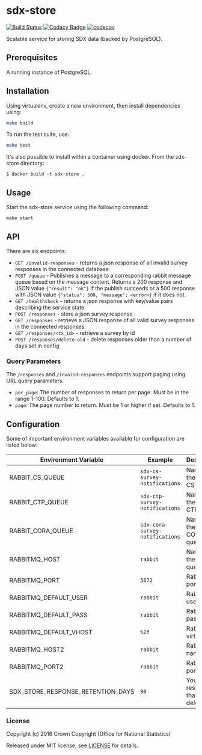 # sdx-store

[![Build Status](https://travis-ci.org/ONSdigital/sdx-store.svg?branch=master)](https://travis-ci.org/ONSdigital/sdx-store) [![Codacy Badge](https://api.codacy.com/project/badge/Grade/e482887a39f7445a8f960c8dda3c045a)](https://www.codacy.com/app/ons-sdc/sdx-store?utm_source=github.com&amp;utm_medium=referral&amp;utm_content=ONSdigital/sdx-store&amp;utm_campaign=Badge_Grade) [![codecov](https://codecov.io/gh/ONSdigital/sdx-store/branch/master/graph/badge.svg)](https://codecov.io/gh/ONSdigital/sdx-store)

Scalable service for storing SDX data (backed by PostgreSQL).

## Prerequisites

A running instance of PostgreSQL.

## Installation

Using virtualenv, create a new environment, then install dependencies using:

```bash
make build
```

To run the test suite, use:

```bash
make test
```

It's also possible to install within a container using docker. From the sdx-store directory:

    $ docker build -t sdx-store .

## Usage

Start the sdx-store service using the following command:

    make start

## API

There are six endpoints:
 * `GET /invalid-responses` - returns a json response of all invalid survey responses in the connected database
 * `POST /queue` - Publishes a message to a corresponding rabbit message queue based on the message content. Returns a 200 response and JSON value `{"result": "ok"}` if the publish succeeds or a 500 response with JSON value `{"status": 500, "message": <error>}` if it does not.
 * `GET /healthcheck` - returns a json response with key/value pairs describing the service state
 * `POST /responses` - store a json survey response
 * `GET /responses` - retrieve a JSON response of all valid survey responses in the connected responses.
 * `GET /responses/<tx_id>` - retrieve a survey by id
 * `POST /responses/delete-old` - delete responses older than a number of days set in config 

### Query Parameters

The `/responses` and `/invalid-responses` endpoints support paging using URL query parameters.

* `per_page`: The number of responses to return per page. Must be in the range 1-100. Defaults to 1.
* `page`: The page number to return. Must be 1 or higher if set. Defaults to 1.

## Configuration

Some of important environment variables available for configuration are listed below:

| Environment Variable    | Example                               | Description
|-------------------------|---------------------------------------|----------------
| RABBIT_CS_QUEUE         | `sdx-cs-survey-notifications`         | Name of the Rabbit CS queue
| RABBIT_CTP_QUEUE        | `sdx-ctp-survey-notifications`        | Name of the Rabbit CTP queue
| RABBIT_CORA_QUEUE       | `sdx-cora-survey-notifications`       | Name of the Rabbit CORA queue
| RABBITMQ_HOST           | `rabbit`                              | Name of the Rabbit queue
| RABBITMQ_PORT           | `5672`                                | RabbitMQ port
| RABBITMQ_DEFAULT_USER   | `rabbit`                              | RabbitMQ username
| RABBITMQ_DEFAULT_PASS   | `rabbit`                              | RabbitMQ password
| RABBITMQ_DEFAULT_VHOST  | `%2f`                                 | RabbitMQ virtual host
| RABBITMQ_HOST2          | `rabbit`                              | RabbitMQ name
| RABBITMQ_PORT2          | `rabbit`                              | RabbitMQ port
| SDX_STORE_RESPONSE_RETENTION_DAYS |  `90`                       | Youngest response that will get deleted

### License

Copyright (c) 2016 Crown Copyright (Office for National Statistics)

Released under MIT license, see [LICENSE](LICENSE) for details.
